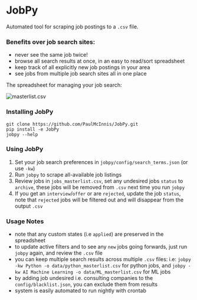 # JobPy

Automated tool for scraping job postings to a `.csv` file.

### Benefits over job search sites:

* never see the same job twice!
* browse all search results at once, in an easy to read/sort spreadsheet
* keep track of all explicitly new job postings in your area
* see jobs from multiple job search sites all in one place

The spreadsheet for managing your job search:

![masterlist.csv](https://github.com/PaulMcInnis/JobPy/blob/master/demo.png "masterlist.csv")

### Installing JobPy

```
git clone https://github.com/PaulMcInnis/JobPy.git
pip install -e JobPy
jobpy --help
```

### Using JobPy

1. Set your job search preferences in `jobpy/config/search_terms.json` (or use `-kw`)
1. Run `jobpy` to scrape all-available job listings
1. Review jobs in `jobs_masterlist.csv`, set any undesired jobs `status` to `archive`, these jobs will be removed from `.csv` next time you run `jobpy`
1. If you get an `interview`/`offer` or are `rejected`, update the job `status`, note that `rejected` jobs will be filtered out and will disappear from the output `.csv`

### Usage Notes
* note that any custom states (i.e `applied`) are preserved in the spreadsheet
* to update active filters and to see any `new` jobs going forwards, just run `jobpy` again, and review the `.csv` file
* you can keep multiple search results across multiple `.csv` files: i.e: `jobpy -kw Python -o data/python_masterlist.csv` for python jobs, and `jobpy -kw AI Machine Learning -o data/ML_masterlist.csv` for ML jobs
* by adding job undesired i.e. consulting companies to the `config/blacklist.json`, you can exclude them from results
* system is easily automated to run nightly with crontab
